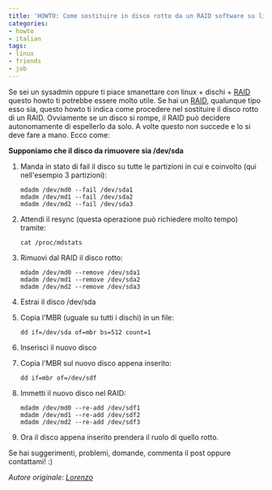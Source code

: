 ```yaml
---
title: 'HOWTO: Come sostituire in disco rotto da un RAID software su linux'
categories:
- howto
- italian
tags:
- linux
- friends
- job
---
```

Se sei un sysadmin oppure ti piace smanettare con linux + dischi +
[RAID](http://en.wikipedia.org/wiki/RAID) questo howto ti potrebbe essere
molto utile. Se hai un [RAID](http://en.wikipedia.org/wiki/RAID), qualunque
tipo esso sia, questo howto ti indica come procedere nel sostituire il disco
rotto di un RAID. Ovviamente se un disco si rompe, il RAID può decidere
autonomamente di espellerlo da solo. A volte questo non succede e lo si deve
fare a mano. Ecco come:

**Supponiamo che il disco da rimuovere sia /dev/sda**

  1. Manda in stato di fail il disco su tutte le partizioni in cui e coinvolto (qui nell'esempio 3 partizioni):
     
     ```
     mdadm /dev/md0 --fail /dev/sda1  
     mdadm /dev/md1 --fail /dev/sda2  
     mdadm /dev/md2 --fail /dev/sda3
     ```
  2. Attendi il resync (questa operazione può richiedere molto tempo) tramite:

     ```
     cat /proc/mdstats
     ```
  3. Rimuovi dal RAID il disco rotto:

     ```
     mdadm /dev/md0 --remove /dev/sda1  
     mdadm /dev/md1 --remove /dev/sda2  
     mdadm /dev/md2 --remove /dev/sda3
     ```
  4. Estrai il disco /dev/sda
  5. Copia l'MBR (uguale su tutti i dischi) in un file:

     ```
     dd if=/dev/sda of=mbr bs=512 count=1
     ```
  6. Inserisci il nuovo disco
  7. Copia l'MBR sul nuovo disco appena inserito:

     ```
     dd if=mbr of=/dev/sdf
     ```
  8. Immetti il nuovo disco nel RAID:

     ```
     mdadm /dev/md0 --re-add /dev/sdf1  
     mdadm /dev/md1 --re-add /dev/sdf2      
     mdadm /dev/md2 --re-add /dev/sdf3
     ```
  9. Ora il disco appena inserito prendera il ruolo di quello rotto.
  
Se hai suggerimenti, problemi, domande, commenta il post oppure
contattami! :)

_Autore originale: [Lorenzo](http://twitter.com/l_allegrucci)_

